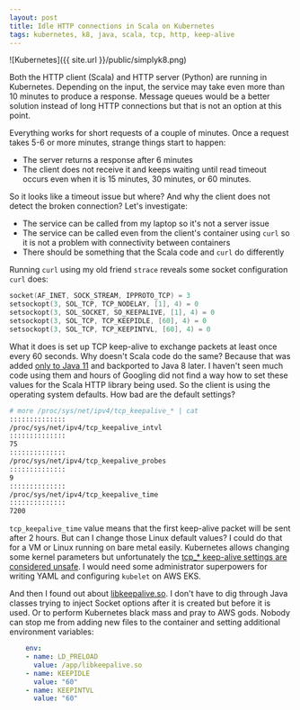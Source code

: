 ```yaml
---
layout: post
title: Idle HTTP connections in Scala on Kubernetes
tags: kubernetes, k8, java, scala, tcp, http, keep-alive
---
```


![Kubernetes]({{ site.url }}/public/simplyk8.png)

Both the HTTP client (Scala) and HTTP server (Python) are running in Kubernetes. Depending on the input, the service may take even more than 10 minutes to produce a response. Message queues would be a better solution instead of long HTTP connections but that is not an option at this point.

Everything works for short requests of a couple of minutes. Once a request takes 5-6 or more minutes, strange things start to happen:

- The server returns a response after 6 minutes
- The client does not receive it and keeps waiting until read timeout occurs even when it is 15 minutes, 30 minutes, or 60 minutes.

So it looks like a timeout issue but where? And why the client does not detect the broken connection? Let's investigate:

- The service can be called from my laptop so it's not a server issue
- The service can be called even from the client's container using `curl` so it is not a problem with connectivity between containers
- There should be something that the Scala code and `curl` do differently

Running `curl` using my old friend `strace` reveals some socket configuration `curl` does:

```c
socket(AF_INET, SOCK_STREAM, IPPROTO_TCP) = 3
setsockopt(3, SOL_TCP, TCP_NODELAY, [1], 4) = 0
setsockopt(3, SOL_SOCKET, SO_KEEPALIVE, [1], 4) = 0
setsockopt(3, SOL_TCP, TCP_KEEPIDLE, [60], 4) = 0
setsockopt(3, SOL_TCP, TCP_KEEPINTVL, [60], 4) = 0
```

What it does is set up TCP keep-alive to exchange packets at least once every 60 seconds. Why doesn't Scala code do the same? Because that was added [only to Java 11](https://docs.oracle.com/en/java/javase/11/docs/api/jdk.net/jdk/net/ExtendedSocketOptions.html) and backported to Java 8 later. I haven't seen much code using them and hours of Googling did not find a way how to set these values for the Scala HTTP library being used. So the client is using the operating system defaults. How bad are the default settings?

```bash
# more /proc/sys/net/ipv4/tcp_keepalive_* | cat
::::::::::::::
/proc/sys/net/ipv4/tcp_keepalive_intvl
::::::::::::::
75
::::::::::::::
/proc/sys/net/ipv4/tcp_keepalive_probes
::::::::::::::
9
::::::::::::::
/proc/sys/net/ipv4/tcp_keepalive_time
::::::::::::::
7200
```

`tcp_keepalive_time` value means that the first keep-alive packet will be sent after 2 hours. But can I change those Linux default values? I could do that for a VM or Linux running on bare metal easily. Kubernetes allows changing some kernel parameters but unfortunately the [tcp_* keep-alive settings are considered unsafe](https://kubernetes.io/docs/tasks/administer-cluster/sysctl-cluster/). I would need some administrator superpowers for writing YAML and configuring `kubelet` on AWS EKS.

And then I found out about [libkeepalive.so](https://tldp.org/HOWTO/html_single/TCP-Keepalive-HOWTO/#libkeepalive). I don't have to dig through Java classes trying to inject Socket options after it is created but before it is used. Or to perform Kubernetes black mass and pray to AWS gods. Nobody can stop me from adding new files to the container and setting additional environment variables:

```yaml
    env:
    - name: LD_PRELOAD
      value: /app/libkeepalive.so
    - name: KEEPIDLE
      value: "60"
    - name: KEEPINTVL
      value: "60"
```
